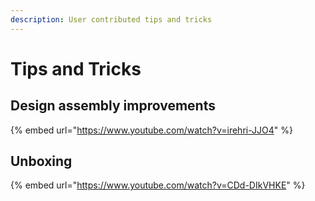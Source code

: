 ```yaml
---
description: User contributed tips and tricks
---
```


# Tips and Tricks

## Design assembly improvements

{% embed url="https://www.youtube.com/watch?v=irehri-JJO4" %}

## Unboxing

{% embed url="https://www.youtube.com/watch?v=CDd-DIkVHKE" %}
